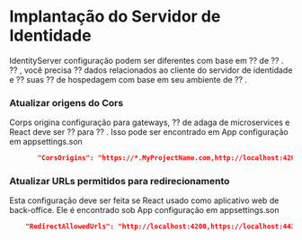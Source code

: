 # Implantação do Servidor de Identidade
IdentityServer configuração podem ser diferentes com base em ⁇  de ⁇ . ⁇ , você precisa ⁇  dados relacionados ao cliente do servidor de identidade e ⁇  suas ⁇  de hospedagem com base em seu ambiente de ⁇ .
### Atualizar origens do Cors
Corps origina configuração para gateways, ⁇  de adaga de microservices e React deve ser ⁇  para ⁇ . Isso pode ser encontrado em App configuração em appsettings.son
```json
       "CorsOrigins": "https://*.MyProjectName.com,http://localhost:4200,https://localhost:44307,https://localhost:44325,https://localhost:44353,https://localhost:44367,https://localhost:44388,https://localhost:44381,https://localhost:44361",
```
### Atualizar URLs permitidos para redirecionamento
Esta configuração deve ser feita se React usado como aplicativo web de back-office. Ele é encontrado sob App configuração em appsettings.son
```json
    "RedirectAllowedUrls": "http://localhost:4200,https://localhost:44307"
```
